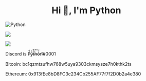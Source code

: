 <h1 align="center">Hi 👋, I'm Python</h1>
<p align="left"> <img src="https://komarev.com/ghpvc/?username=Python-22" alt="Python" /> </p>

<p align="left"><img align="center" src="https://github-readme-stats.vercel.app/api?username=Python-22&show_icons=true&icon_color=805AD5&text_color=666666&bg_color=ffffff00&hide_title=true&include_all_commits=true&count_private=true&hide_border=false&hide=contribs)"></p>

<p align="left"><img align="center" src="https://github-readme-stats.vercel.app/api/top-langs/?username=Python-22&show_icons=true&icon_color=805AD5&text_color=666666&bg_color=ffffff00&hide_title=true&include_all_commits=true&count_private=true&hide_border=false&hide=contribs)"></p>

<p align="left"> Discord is P̵̉̐y̷͂̔ẗ̶́͊h̶̓͠o̶̊̈́ṅ̵̛#0001 </p>
<p align="left"> Bitcoin: bc1qzmtzufhw768w5uya9303ckmsysze7h0kthk2ts </p>
<p align="left"> Ethereum: 0x913fEe8bD8FC3c234Cb255AF77f7f2D0b2a4e380 </p>
